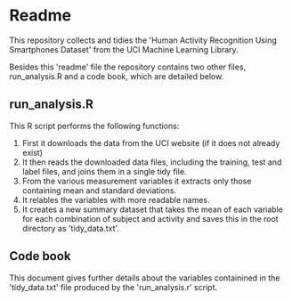 # Readme

This repository collects and tidies the 'Human Activity Recognition Using Smartphones Dataset' from the UCI Machine Learning Library.

Besides this 'readme' file the repository contains two other files, run_analysis.R and a code book, which are detailed below.

## run_analysis.R

This R script performs the following functions:

1. First it downloads the data from the UCI website (if it does not already exist)
2. It then reads the downloaded data files, including the training, test and label files, and joins them in a single tidy file.
3. From the various measurement variables it extracts only those containing mean and standard deviations.
4. It relables the variables with more readable names.
5. It creates a new summary dataset that takes the mean of each variable for each combination of subject and activity and saves this in the root directory as 'tidy_data.txt'.

## Code book

This document gives further details about the variables containined in the 'tidy_data.txt' file produced by the 'run_analysis.r' script.
